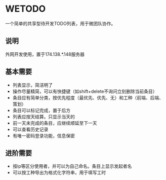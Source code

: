# WETODO
一个简单的共享型待开发TODO列表，用于微团队协作。

## 说明
外网开发使用，置于174.138.*.148服务器

## 基本需要
+ 列表显示，简洁明了
+ 操作尽量精简，可以有快捷键（如shift+delete不询问立刻删除当前条目）
+ 条目应有简单分类，按优先程度（最优先、优先、无）和工种（前端、后端、策划）
+ 条目可以标记完成，置于后方
+ 列表应按天结算。只显示当天的
+ 前一天未完成的条目，应继续顺延至下一天
+ 可以查看历史记录
+ 有唯一密码登录功能，信息保密

## 进阶需要
+ 按ip等区分使用者，并可以为自己命名。条目上显示发起者名
+ 可以按工种导出为格式化字符串，用于填写工时
